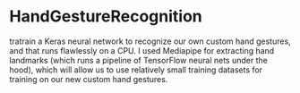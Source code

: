 # HandGestureRecognition
 tratrain a Keras neural network to recognize our own custom hand gestures, and that runs flawlessly on a CPU. I  used Mediapipe for extracting hand landmarks (which runs a pipeline of TensorFlow neural nets under the hood), which will allow us to use relatively small training datasets for training on our new custom hand gestures. 
